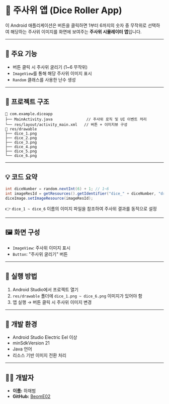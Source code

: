 # 🎲 주사위 앱 (Dice Roller App)

이 Android 애플리케이션은 버튼을 클릭하면 1부터 6까지의 숫자 중 무작위로 선택하여 해당하는 주사위 이미지를 화면에 보여주는 **주사위 시뮬레이터 앱**입니다.

---

## 🧩 주요 기능

- 버튼 클릭 시 주사위 굴리기 (1~6 무작위)  
- `ImageView`를 통해 해당 주사위 이미지 표시  
- `Random` 클래스를 사용한 난수 생성

---

## 📁 프로젝트 구조

```
📁 com.example.diceapp
├── MainActivity.java               // 주사위 로직 및 UI 이벤트 처리
└── res/layout/activity_main.xml   // 버튼 + 이미지뷰 구성
📁 res/drawable
├── dice_1.png
├── dice_2.png
├── dice_3.png
├── dice_4.png
├── dice_5.png
└── dice_6.png
```

---

## 💡 코드 요약

```java
int diceNumber = random.nextInt(6) + 1; // 1~6
int imageResId = getResources().getIdentifier("dice_" + diceNumber, "drawable", getPackageName());
diceImage.setImageResource(imageResId);
```

👉 `dice_1 ~ dice_6` 이름의 이미지 파일을 참조하여 주사위 결과를 동적으로 설정

---

## 🖼️ 화면 구성

- `ImageView`: 주사위 이미지 표시  
- `Button`: "주사위 굴리기" 버튼

---

## 🚀 실행 방법

1. Android Studio에서 프로젝트 열기  
2. `res/drawable` 폴더에 `dice_1.png ~ dice_6.png` 이미지가 있어야 함  
3. 앱 실행 → 버튼 클릭 시 주사위 이미지 변경

---

## 🔧 개발 환경

- Android Studio Electric Eel 이상  
- minSdkVersion 21  
- Java 언어  
- 리소스 기반 이미지 전환 처리

---

## 👨‍💻 개발자

- **이름:** 하재범  
- **GitHub:** [BeomE02](https://github.com/BeomE02)
